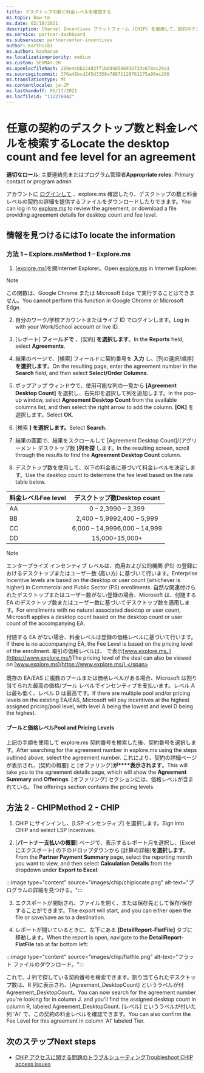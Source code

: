 ```yaml
---
title: デスクトップの数と料金レベルを確認する
ms.topic: how-to
ms.date: 02/18/2021
description: Channel Incentives プラットフォーム (CHIP) を使用して、契約のデスクトップ数と料金レベルの情報を見つける方法について説明します。
ms.service: partner-dashboard
ms.subservice: partnercenter-incentives
author: Karthic83
ms.author: kashanum
ms.localizationpriority: medium
ms.custom: SEOMAY.20
ms.openlocfilehash: 288e4ebb224d3ff1b0d4050691b733e678ec29a3
ms.sourcegitcommit: 376a49bcd245d3358a78871128761175a96ec200
ms.translationtype: MT
ms.contentlocale: ja-JP
ms.lasthandoff: 06/17/2021
ms.locfileid: "112276942"
---
```

# <a name="locate-the-desktop-count-and-fee-level-for-an-agreement"></a><span data-ttu-id="ffc58-103">任意の契約のデスクトップ数と料金レベルを検索する</span><span class="sxs-lookup"><span data-stu-id="ffc58-103">Locate the desktop count and fee level for an agreement</span></span>

<span data-ttu-id="ffc58-104">**適切なロール**: 主要連絡先またはプログラム管理者</span><span class="sxs-lookup"><span data-stu-id="ffc58-104">**Appropriate roles**: Primary contact or program admin</span></span>

<span data-ttu-id="ffc58-105">アカウントに [ログインして](https://www.explore.ms/) 、explore.ms 確認したり、デスクトップの数と料金レベルの契約の詳細を提供するファイルをダウンロードしたりできます。</span><span class="sxs-lookup"><span data-stu-id="ffc58-105">You can log in to [explore.ms](https://www.explore.ms/) to review the agreement, or download a file providing agreement details for desktop count and fee level.</span></span>

## <a name="to-locate-the-information"></a><span data-ttu-id="ffc58-106">情報を見つけるには</span><span class="sxs-lookup"><span data-stu-id="ffc58-106">To locate the information</span></span>

### <a name="method-1--explorems"></a><span data-ttu-id="ffc58-107">方法 1 – Explore.ms</span><span class="sxs-lookup"><span data-stu-id="ffc58-107">Method 1 – Explore.ms</span></span>

1. <span data-ttu-id="ffc58-108">[[explore.ms]](https://www.explore.ms/)を開Internet Explorer。</span><span class="sxs-lookup"><span data-stu-id="ffc58-108">Open [explore.ms](https://www.explore.ms/) in Internet Explorer.</span></span> 

>[!Note]
><span data-ttu-id="ffc58-109">この関数は、Google Chrome または Microsoft Edge で実行することはできません。</span><span class="sxs-lookup"><span data-stu-id="ffc58-109">You cannot perform this function in Google Chrome or Microsoft Edge.</span></span>

2. <span data-ttu-id="ffc58-110">自分のワーク/学校アカウントまたはライブ ID でログインします。</span><span class="sxs-lookup"><span data-stu-id="ffc58-110">Log in with your Work/School account or live ID.</span></span>  

3. <span data-ttu-id="ffc58-111">[レポート] **フィールドで** 、[契約] **を選択します**。</span><span class="sxs-lookup"><span data-stu-id="ffc58-111">In the **Reports** field, select **Agreements**.</span></span>

4. <span data-ttu-id="ffc58-112">結果のページで、[検索] フィールドに契約番号を **入力** し、[列の選択/順序] **を選択します**。</span><span class="sxs-lookup"><span data-stu-id="ffc58-112">On the resulting page, enter the agreement number in the **Search** field, and then select **Select/Order Columns**.</span></span>

5. <span data-ttu-id="ffc58-113">ポップアップ ウィンドウで、使用可能な列の一覧から **[Agreement Desktop Count]** を選択し、右矢印を選択して列を追加します。</span><span class="sxs-lookup"><span data-stu-id="ffc58-113">In the pop-up window, select **Agreement Desktop Count** from the available columns list, and then select the right arrow to add the column.</span></span> <span data-ttu-id="ffc58-114">**[OK]** を選択します。</span><span class="sxs-lookup"><span data-stu-id="ffc58-114">Select **OK**.</span></span>

6. <span data-ttu-id="ffc58-115">[検索 **] を選択します。**</span><span class="sxs-lookup"><span data-stu-id="ffc58-115">Select **Search.**</span></span>

7. <span data-ttu-id="ffc58-116">結果の画面で、結果をスクロールして [Agreement Desktop Count]/(アグリーメント デスクトップ数 **)列を探** します。</span><span class="sxs-lookup"><span data-stu-id="ffc58-116">In the resulting screen, scroll through the results to find the **Agreement Desktop Count** column.</span></span> 

8. <span data-ttu-id="ffc58-117">デスクトップ数を使用して、以下の料金表に基づいて料金レベルを決定します。</span><span class="sxs-lookup"><span data-stu-id="ffc58-117">Use the desktop count to determine the fee level based on the rate table below.</span></span>  

| <span data-ttu-id="ffc58-118">料金レベル</span><span class="sxs-lookup"><span data-stu-id="ffc58-118">Fee level</span></span> | <span data-ttu-id="ffc58-119">デスクトップ数</span><span class="sxs-lookup"><span data-stu-id="ffc58-119">Desktop count</span></span> |
| ------ | :-----------: |
|  <span data-ttu-id="ffc58-120">A</span><span class="sxs-lookup"><span data-stu-id="ffc58-120">A</span></span> | <span data-ttu-id="ffc58-121">0 – 2,399</span><span class="sxs-lookup"><span data-stu-id="ffc58-121">0 – 2,399</span></span>    |
|  <span data-ttu-id="ffc58-122">B</span><span class="sxs-lookup"><span data-stu-id="ffc58-122">B</span></span> | <span data-ttu-id="ffc58-123">2,400 – 5,999</span><span class="sxs-lookup"><span data-stu-id="ffc58-123">2,400 – 5,999</span></span>    |
|  <span data-ttu-id="ffc58-124">C</span><span class="sxs-lookup"><span data-stu-id="ffc58-124">C</span></span> | <span data-ttu-id="ffc58-125">6,000 – 14,999</span><span class="sxs-lookup"><span data-stu-id="ffc58-125">6,000 – 14,999</span></span>    |
|  <span data-ttu-id="ffc58-126">D</span><span class="sxs-lookup"><span data-stu-id="ffc58-126">D</span></span> | <span data-ttu-id="ffc58-127">15,000+</span><span class="sxs-lookup"><span data-stu-id="ffc58-127">15,000+</span></span>   |

>[!NOTE]
><span data-ttu-id="ffc58-128">エンタープライズ インセンティブ レベルは、商用および公的機関 (PS) の登録におけるデスクトップまたはユーザー数 (高い方) に基づいて行います。</span><span class="sxs-lookup"><span data-stu-id="ffc58-128">Enterprise Incentive levels are based on the desktop or user count (whichever is higher) in Commercial and Public Sector (PS) enrollments.</span></span> <span data-ttu-id="ffc58-129">自然な関連付けられたデスクトップまたはユーザー数がない登録の場合、Microsoft は、付随する EA のデスクトップ数またはユーザー数に基づいてデスクトップ数を適用します。</span><span class="sxs-lookup"><span data-stu-id="ffc58-129">For enrollments with no natural associated desktop or user count, Microsoft applies a desktop count based on the desktop count or user count of the accompanying EA.</span></span> <br><br><span data-ttu-id="ffc58-130">付随する EA がない場合、料金レベルは登録の価格レベルに基づいて行います。</span><span class="sxs-lookup"><span data-stu-id="ffc58-130">If there is no accompanying EA, the Fee Level is based on the pricing level of the enrollment.</span></span> <span data-ttu-id="ffc58-131">取引の価格レベルは、 で表示[www.explore.ms。](https://www.explore.ms/)</span><span class="sxs-lookup"><span data-stu-id="ffc58-131">The pricing level of the deal can also be viewed on [www.explore.ms](https://www.explore.ms/).</span></span> <br><br><span data-ttu-id="ffc58-132">既存の EA/EAS に複数のプールまたは価格レベルがある場合、Microsoft は割り当てられた最高の価格/プール レベルでインセンティブを支払います。レベル A は最も低く、レベル D は最高です。</span><span class="sxs-lookup"><span data-stu-id="ffc58-132">If there are multiple pool and/or pricing levels on the existing EA/EAS,  Microsoft will pay incentives at the highest assigned pricing/pool level, with level A being the lowest and level D being the highest.</span></span>

#### <a name="pool-and-pricing-levels"></a><span data-ttu-id="ffc58-133">プールと価格レベル</span><span class="sxs-lookup"><span data-stu-id="ffc58-133">Pool and Pricing Levels</span></span>

<span data-ttu-id="ffc58-134">上記の手順を使用して explore.ms 契約番号を検索した後、契約番号を選択します。</span><span class="sxs-lookup"><span data-stu-id="ffc58-134">After searching for the agreement number in explore.ms using the steps outlined above, select the agreement number.</span></span> <span data-ttu-id="ffc58-135">これにより、契約の詳細ページが表示され、[契約の概要] と [オファリング]**が\*\*\*\*表示されます**。</span><span class="sxs-lookup"><span data-stu-id="ffc58-135">This will take you to the agreement details page, which will show the **Agreement Summary** and **Offerings**.</span></span> <span data-ttu-id="ffc58-136">[オファリング] セクションには、価格レベルが含まれている。</span><span class="sxs-lookup"><span data-stu-id="ffc58-136">The offerings section contains the pricing levels.</span></span>

## <a name="method-2---chip"></a><span data-ttu-id="ffc58-137">方法 2 - CHIP</span><span class="sxs-lookup"><span data-stu-id="ffc58-137">Method 2 - CHIP</span></span>

1. <span data-ttu-id="ffc58-138">CHIP にサインインし、[LSP インセンティブ] を選択します。</span><span class="sxs-lookup"><span data-stu-id="ffc58-138">Sign into CHIP and select LSP Incentives.</span></span>

2. <span data-ttu-id="ffc58-139">[**パートナー支払いの概要**] ページで、表示するレポート月を選択し、[Excelにエクスポート] の下のドロップダウンから [計算の詳細]**を選択します**。</span><span class="sxs-lookup"><span data-stu-id="ffc58-139">From the **Partner Payment Summary** page, select the reporting month you want to view, and then select **Calculation Details** from the dropdown under **Export to Excel**:</span></span>

:::image type="content" source="images/chip/chiplocate.png" alt-text="プログラムの詳細を見つける。":::

3. <span data-ttu-id="ffc58-141">エクスポートが開始され、ファイルを開く、または保存先として保存/保存することができます。</span><span class="sxs-lookup"><span data-stu-id="ffc58-141">The export will start, and you can either open the file or save/save as to a destination.</span></span>

4. <span data-ttu-id="ffc58-142">レポートが開いているときに、左下にある **[DetailReport-FlatFile]** タブに移動します。</span><span class="sxs-lookup"><span data-stu-id="ffc58-142">When the report is open, navigate to the **DetailReport-FlatFile** tab at far bottom left:</span></span>

:::image type="content" source="images/chip/flatfile.png" alt-text="フラット ファイルのダウンロード。":::

<span data-ttu-id="ffc58-144">これで、J 列で探している契約番号を検索できます。割り当てられたデスクトップ数は、R 列に表示され、[Agreement_DesktopCount] というラベルが付Agreement_DesktopCount。</span><span class="sxs-lookup"><span data-stu-id="ffc58-144">You can now search for the agreement number you're looking for in column J. and you'll find the assigned desktop count in column R, labeled Agreement_DesktopCount.</span></span> <span data-ttu-id="ffc58-145">[レベル] というラベルが付いた列 'AI' で、この契約の料金レベルを確認できます。</span><span class="sxs-lookup"><span data-stu-id="ffc58-145">You can also confirm the Fee Level for this agreement in column ‘AI’ labeled Tier.</span></span>

## <a name="next-steps"></a><span data-ttu-id="ffc58-146">次のステップ</span><span class="sxs-lookup"><span data-stu-id="ffc58-146">Next steps</span></span>

- [<span data-ttu-id="ffc58-147">CHIP アクセスに関する問題のトラブルシューティング</span><span class="sxs-lookup"><span data-stu-id="ffc58-147">Troubleshoot CHIP access issues</span></span>](chip-access-trouble.md)
